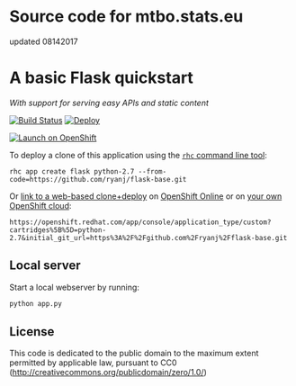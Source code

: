 # Source code for mtbo.stats.eu

updated 08142017

# A basic Flask quickstart 
*With support for serving easy APIs and static content*

[![Build Status](http://img.shields.io/travis/ryanj/flask-base.svg)](https://travis-ci.org/ryanj/flask-base) [![Deploy](https://img.shields.io/badge/Launch_on-OpenShift-brightgreen.svg)](https://openshift.redhat.com/app/console/application_type/custom?cartridges%5B%5D=python-2&initial_git_url=https%3A%2F%2Fgithub.com%2Fryanj%2Fflask-base.git&name=flask)

[![Launch on OpenShift](http://launch-shifter.rhcloud.com/button.svg)](https://openshift.redhat.com/app/console/application_type/custom?cartridges%5B%5D=python-2.7&initial_git_url=https%3A%2F%2Fgithub.com%2Fryanj%2Fflask-base.git&name=flask)

To deploy a clone of this application using the [`rhc` command line tool](http://rubygems.org/gems/rhc):

    rhc app create flask python-2.7 --from-code=https://github.com/ryanj/flask-base.git
    
Or [link to a web-based clone+deploy](https://openshift.redhat.com/app/console/application_type/custom?cartridges%5B%5D=python-2.7&initial_git_url=https%3A%2F%2Fgithub.com%2Fryanj%2Fflask-base.git) on [OpenShift Online](http://OpenShift.com) or on [your own OpenShift cloud](http://openshift.github.io): 

    https://openshift.redhat.com/app/console/application_type/custom?cartridges%5B%5D=python-2.7&initial_git_url=https%3A%2F%2Fgithub.com%2Fryanj%2Fflask-base.git

## Local server
Start a local webserver by running:

```bash
python app.py
```

## License
This code is dedicated to the public domain to the maximum extent permitted by applicable law, pursuant to CC0 (http://creativecommons.org/publicdomain/zero/1.0/)
